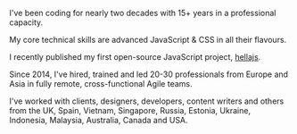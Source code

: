 I've been coding for nearly two decades with 15+ years in a professional capacity.

My core technical skills are advanced JavaScript & CSS in all their flavours.

I recently published my first open-source JavaScript project, [hellajs](https://github.com/omilli/hellajs).

Since 2014, I've hired, trained and led 20-30 professionals from Europe and Asia in fully remote, cross-functional Agile teams.

I've worked with clients, designers, developers, content writers and others from the UK, Spain, Vietnam, Singapore, Russia, Estonia, Ukraine, Indonesia, Malaysia, Australia, Canada and USA.
